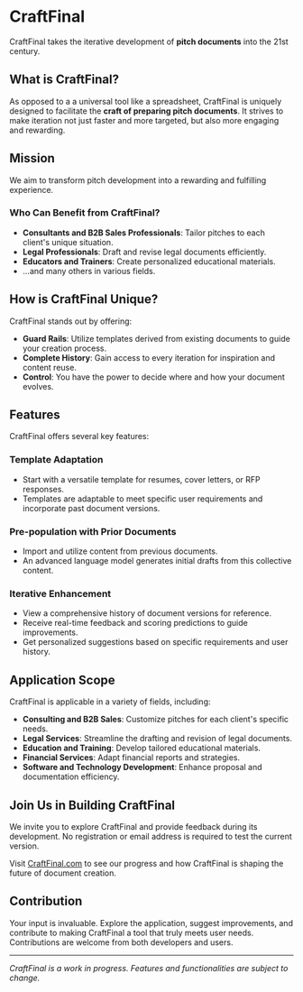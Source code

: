 # CraftFinal

CraftFinal takes the iterative development of **pitch documents** into the 21st century.

## What is CraftFinal?

As opposed to a a universal tool like a spreadsheet, CraftFinal is uniquely designed to facilitate the **craft of preparing pitch documents**. It strives to make iteration not just faster and more targeted, but also more engaging and rewarding.

## Mission

We aim to transform pitch development into a rewarding and fulfilling experience.

### Who Can Benefit from CraftFinal?

- **Consultants and B2B Sales Professionals**: Tailor pitches to each client's unique situation.
- **Legal Professionals**: Draft and revise legal documents efficiently.
- **Educators and Trainers**: Create personalized educational materials.
- ...and many others in various fields.

## How is CraftFinal Unique?

CraftFinal stands out by offering:

- **Guard Rails**: Utilize templates derived from existing documents to guide your creation process.
- **Complete History**: Gain access to every iteration for inspiration and content reuse.
- **Control**: You have the power to decide where and how your document evolves.

## Features

CraftFinal offers several key features:

### Template Adaptation

- Start with a versatile template for resumes, cover letters, or RFP responses.
- Templates are adaptable to meet specific user requirements and incorporate past document versions.

### Pre-population with Prior Documents

- Import and utilize content from previous documents.
- An advanced language model generates initial drafts from this collective content.

### Iterative Enhancement

- View a comprehensive history of document versions for reference.
- Receive real-time feedback and scoring predictions to guide improvements.
- Get personalized suggestions based on specific requirements and user history.

## Application Scope

CraftFinal is applicable in a variety of fields, including:

- **Consulting and B2B Sales**: Customize pitches for each client's specific needs.
- **Legal Services**: Streamline the drafting and revision of legal documents.
- **Education and Training**: Develop tailored educational materials.
- **Financial Services**: Adapt financial reports and strategies.
- **Software and Technology Development**: Enhance proposal and documentation efficiency.

## Join Us in Building CraftFinal

We invite you to explore CraftFinal and provide feedback during its development. No registration or email address is required to test the current version.

Visit [CraftFinal.com](https://craftfinal.com) to see our progress and how CraftFinal is shaping the future of document creation.

## Contribution

Your input is invaluable. Explore the application, suggest improvements, and contribute to making CraftFinal a tool that truly meets user needs. Contributions are welcome from both developers and users.

---

_CraftFinal is a work in progress. Features and functionalities are subject to change._
